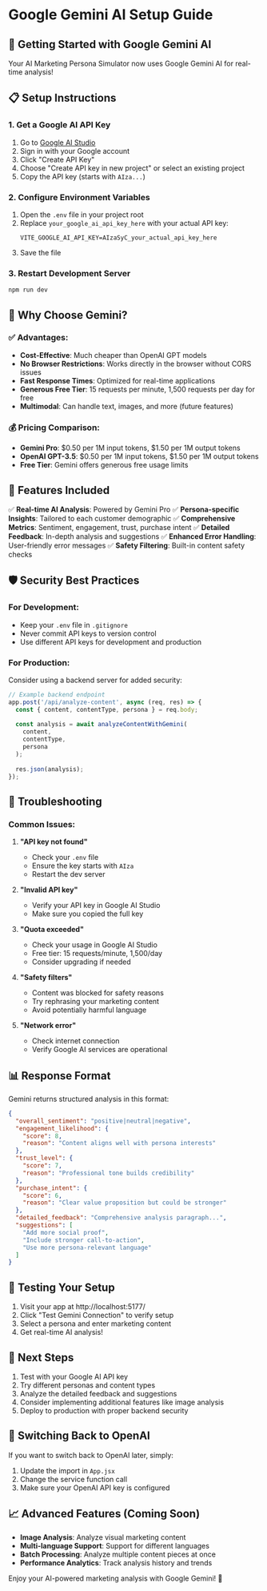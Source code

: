 # Google Gemini AI Setup Guide

## 🚀 Getting Started with Google Gemini AI

Your AI Marketing Persona Simulator now uses Google Gemini AI for real-time analysis!

## 📋 Setup Instructions

### 1. Get a Google AI API Key
1. Go to [Google AI Studio](https://makersuite.google.com/app/apikey)
2. Sign in with your Google account
3. Click "Create API Key"
4. Choose "Create API key in new project" or select an existing project
5. Copy the API key (starts with `AIza...`)

### 2. Configure Environment Variables
1. Open the `.env` file in your project root
2. Replace `your_google_ai_api_key_here` with your actual API key:
   ```
   VITE_GOOGLE_AI_API_KEY=AIzaSyC_your_actual_api_key_here
   ```
3. Save the file

### 3. Restart Development Server
```bash
npm run dev
```

## 🎯 Why Choose Gemini?

### ✅ **Advantages:**
- **Cost-Effective**: Much cheaper than OpenAI GPT models
- **No Browser Restrictions**: Works directly in the browser without CORS issues
- **Fast Response Times**: Optimized for real-time applications
- **Generous Free Tier**: 15 requests per minute, 1,500 requests per day for free
- **Multimodal**: Can handle text, images, and more (future features)

### 💰 **Pricing Comparison:**
- **Gemini Pro**: $0.50 per 1M input tokens, $1.50 per 1M output tokens
- **OpenAI GPT-3.5**: $0.50 per 1M input tokens, $1.50 per 1M output tokens
- **Free Tier**: Gemini offers generous free usage limits

## 🔧 Features Included

✅ **Real-time AI Analysis**: Powered by Gemini Pro
✅ **Persona-specific Insights**: Tailored to each customer demographic
✅ **Comprehensive Metrics**: Sentiment, engagement, trust, purchase intent
✅ **Detailed Feedback**: In-depth analysis and suggestions
✅ **Enhanced Error Handling**: User-friendly error messages
✅ **Safety Filtering**: Built-in content safety checks

## 🛡️ Security Best Practices

### For Development:
- Keep your `.env` file in `.gitignore`
- Never commit API keys to version control
- Use different API keys for development and production

### For Production:
Consider using a backend server for added security:

```javascript
// Example backend endpoint
app.post('/api/analyze-content', async (req, res) => {
  const { content, contentType, persona } = req.body;
  
  const analysis = await analyzeContentWithGemini(
    content, 
    contentType, 
    persona
  );
  
  res.json(analysis);
});
```

## 🐛 Troubleshooting

### Common Issues:

1. **"API key not found"**
   - Check your `.env` file
   - Ensure the key starts with `AIza`
   - Restart the dev server

2. **"Invalid API key"**
   - Verify your API key in Google AI Studio
   - Make sure you copied the full key

3. **"Quota exceeded"**
   - Check your usage in Google AI Studio
   - Free tier: 15 requests/minute, 1,500/day
   - Consider upgrading if needed

4. **"Safety filters"**
   - Content was blocked for safety reasons
   - Try rephrasing your marketing content
   - Avoid potentially harmful language

5. **"Network error"**
   - Check internet connection
   - Verify Google AI services are operational

## 📊 Response Format

Gemini returns structured analysis in this format:
```json
{
  "overall_sentiment": "positive|neutral|negative",
  "engagement_likelihood": {
    "score": 8,
    "reason": "Content aligns well with persona interests"
  },
  "trust_level": {
    "score": 7,
    "reason": "Professional tone builds credibility"
  },
  "purchase_intent": {
    "score": 6,
    "reason": "Clear value proposition but could be stronger"
  },
  "detailed_feedback": "Comprehensive analysis paragraph...",
  "suggestions": [
    "Add more social proof",
    "Include stronger call-to-action",
    "Use more persona-relevant language"
  ]
}
```

## 🚀 Testing Your Setup

1. Visit your app at http://localhost:5177/
2. Click "Test Gemini Connection" to verify setup
3. Select a persona and enter marketing content
4. Get real-time AI analysis!

## 🎯 Next Steps

1. Test with your Google AI API key
2. Try different personas and content types
3. Analyze the detailed feedback and suggestions
4. Consider implementing additional features like image analysis
5. Deploy to production with proper backend security

## 🔄 Switching Back to OpenAI

If you want to switch back to OpenAI later, simply:
1. Update the import in `App.jsx`
2. Change the service function call
3. Make sure your OpenAI API key is configured

## 📈 Advanced Features (Coming Soon)

- **Image Analysis**: Analyze visual marketing content
- **Multi-language Support**: Support for different languages
- **Batch Processing**: Analyze multiple content pieces at once
- **Performance Analytics**: Track analysis history and trends

Enjoy your AI-powered marketing analysis with Google Gemini! 🚀
